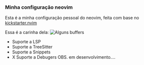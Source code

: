 ### Minha configuração neovim

Esta é a minha configuração pessoal do neovim, feita com base no [kickstarter.nvim](https://github.com/nvim-lua/kickstart.nvim)

Essa é a carinha dela:
![Alguns buffers](Images/preview)
- Suporte a LSP
- Suporte a TreeSitter
- Suporte a Snippets
- X Suporte a Debugers OBS. em desenvolvimento....
